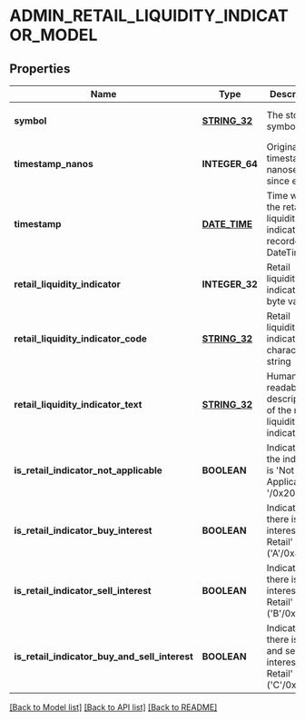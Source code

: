 # ADMIN_RETAIL_LIQUIDITY_INDICATOR_MODEL

## Properties
Name | Type | Description | Notes
------------ | ------------- | ------------- | -------------
**symbol** | [**STRING_32**](STRING_32.md) | The stock symbol | [optional] [default to null]
**timestamp_nanos** | **INTEGER_64** | Original timestamp in nanoseconds since epoch | [optional] [default to null]
**timestamp** | [**DATE_TIME**](DATE_TIME.md) | Time when the retail liquidity indicator was recorded as DateTime | [optional] [default to null]
**retail_liquidity_indicator** | **INTEGER_32** | Retail liquidity indicator as byte value | [optional] [default to null]
**retail_liquidity_indicator_code** | [**STRING_32**](STRING_32.md) | Retail liquidity indicator as character string | [optional] [default to null]
**retail_liquidity_indicator_text** | [**STRING_32**](STRING_32.md) | Human-readable description of the retail liquidity indicator | [optional] [default to null]
**is_retail_indicator_not_applicable** | **BOOLEAN** | Indicates if the indicator is &#39;Not Applicable&#39; (&#39; &#39;/0x20). | [optional] [default to null]
**is_retail_indicator_buy_interest** | **BOOLEAN** | Indicates if there is &#39;Buy interest for Retail&#39; (&#39;A&#39;/0x41). | [optional] [default to null]
**is_retail_indicator_sell_interest** | **BOOLEAN** | Indicates if there is &#39;Sell interest for Retail&#39; (&#39;B&#39;/0x42). | [optional] [default to null]
**is_retail_indicator_buy_and_sell_interest** | **BOOLEAN** | Indicates if there is &#39;Buy and sell interest for Retail&#39; (&#39;C&#39;/0x43). | [optional] [default to null]

[[Back to Model list]](../README.md#documentation-for-models) [[Back to API list]](../README.md#documentation-for-api-endpoints) [[Back to README]](../README.md)


